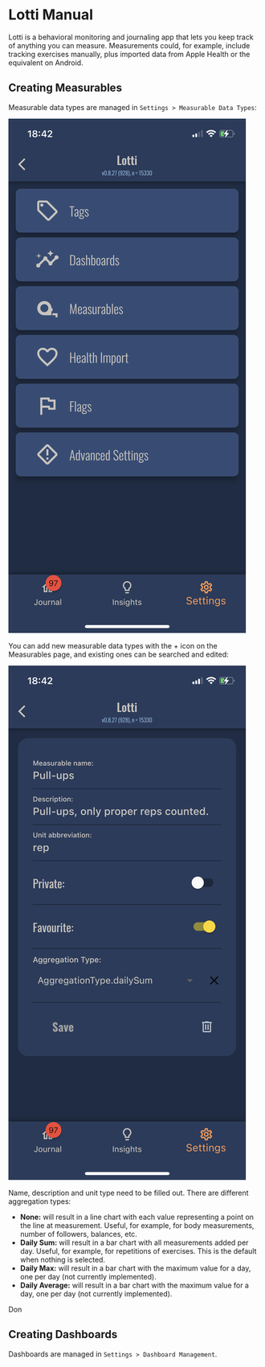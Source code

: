 # Lotti Manual

Lotti is a behavioral monitoring and journaling app that lets you keep track of anything you can measure. Measurements could, for example, include tracking exercises manually, plus imported data from Apple Health or the equivalent on Android.


## Creating Measurables

Measurable data types are managed in `Settings > Measurable Data Types`:

![Settings page screenshot](https://raw.githubusercontent.com/matthiasn/lotti-docs/main/images/settings_page.png)

You can add new measurable data types with the + icon on the Measurables page, and existing ones can be searched and edited:

![Pull-ups data type screenshot](https://raw.githubusercontent.com/matthiasn/lotti-docs/main/images/measurables_pull_ups.png)

Name, description and unit type need to be filled out. There are different aggregation types:

- **None:** will result in a line chart with each value representing a point on the line at measurement. Useful, for example, for body measurements, number of followers, balances, etc.
- **Daily Sum:** will result in a bar chart with all measurements added per day. Useful, for example, for repetitions of exercises. This is the default when nothing is selected.
- **Daily Max:** will result in a bar chart with the maximum value for a day, one per day (not currently implemented).
- **Daily Average:** will result in a bar chart with the maximum value for a day, one per day (not currently implemented).

Don

## Creating Dashboards

Dashboards are managed in `Settings > Dashboard Management`.

